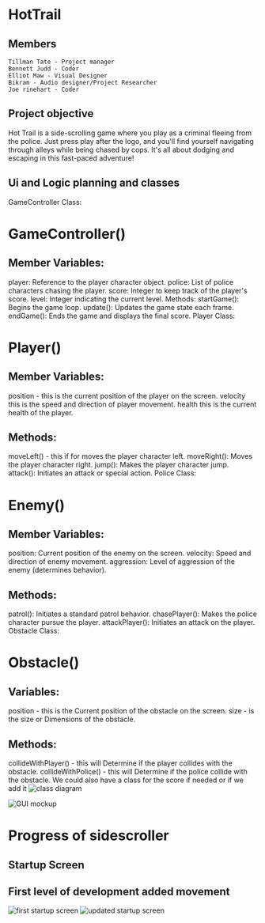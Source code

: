 # HotTrail

## Members
    Tillman Tate - Project manager
    Bennett Judd - Coder
    Elliot Maw - Visual Designer
    Bikram - Audio designer/Project Researcher
    Joe rinehart - Coder
    
## Project objective
Hot Trail is a side-scrolling game where you play as a criminal fleeing from the police.
Just press play after the logo, and you'll find yourself navigating through alleys while being chased by cops.
It's all about dodging and escaping in this fast-paced adventure!
## Ui and Logic planning and classes
GameController Class:

# GameController()
## Member Variables:
player: Reference to the player character object.
police: List of police characters chasing the player.
score: Integer to keep track of the player's score.
level: Integer indicating the current level.
Methods:
startGame(): Begins the game loop.
update(): Updates the game state each frame.
endGame(): Ends the game and displays the final score.
Player Class:

# Player()
## Member Variables:
position - this is the current position of the player on the screen.
velocity this is the speed and direction of player movement.
health this is the current health of the player.
## Methods:
moveLeft() - this if for moves the player character left.
moveRight(): Moves the player character right.
jump(): Makes the player character jump.
attack(): Initiates an attack or special action.
Police Class:


# Enemy()
## Member Variables:
position: Current position of the enemy on the screen.
velocity: Speed and direction of enemy movement.
aggression: Level of aggression of the enemy (determines behavior).
## Methods:
patrol(): Initiates a standard patrol behavior.
chasePlayer(): Makes the police character pursue the player.
attackPlayer(): Initiates an attack on the player.
Obstacle Class:

# Obstacle()
## Variables:
position - this is the Current position of the obstacle on the screen.
size - is the size or Dimensions of the obstacle.
## Methods:
collideWithPlayer() - this will Determine if the player collides with the obstacle.
collideWithPolice() - this will Determine if the police collide with the obstacle.
We could also have a class for the score if needed or if we add it
![class diagram](https://raw.githubusercontent.com/DONALD-DUNK/SideScroller/ba3fd2ef2e1d1e9af78bbc38608d1bfbfd11c8f0/images/Screenshot%202024-03-01%20at%2010.00.34%20AM.png)

![GUI mockup](https://github.com/DONALD-DUNK/SideScroller/blob/main/images/image.jpg?raw=true)

# Progress of sidescroller
## Startup Screen
## First level of development added movement
![first startup screen](https://github.com/DONALD-DUNK/SideScroller/blob/main/images/Screenshot%202024-02-22%20at%209.18.09%20AM.png?raw=true)
![updated startup screen](https://github.com/DONALD-DUNK/SideScroller/blob/main/images/Screenshot%202024-03-01%20at%2010.04.36%20AM.png?raw=true)
